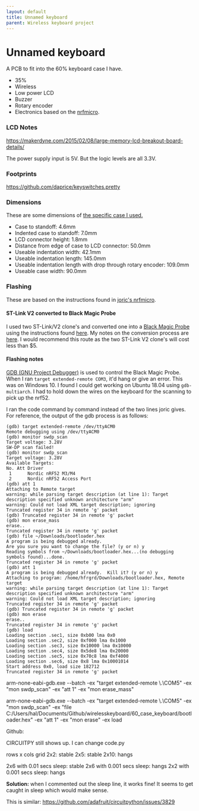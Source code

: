 ```yaml
---
layout: default
title: Unnamed keyboard
parent: Wireless keyboard project
---
```



# Unnamed keyboard
A PCB to fit into the 60% keyboard case I have.
- 35%
- Wireless
- Low power LCD
- Buzzer
- Rotary encoder
- Electronics based on the [nrfmicro](https://github.com/joric/nrfmicro/).

### LCD Notes
https://makerdyne.com/2015/02/08/large-memory-lcd-breakout-board-details/

The power supply input is 5V. 
But the logic levels are all 3.3V.

### Footprints
https://github.com/daprice/keyswitches.pretty

### Dimensions
These are some dimensions of [the specific case I used.](https://www.aliexpress.com/item/32921993410.html?pid=808_0000_0101&spm=a2g0n.search-amp.list.32921993410&aff_trace_key=2b17650114d94b82bf89c85dab72a30e-1550938224177-03600-UneMJZVf&aff_platform=msite&m_page_id=6878amp-RE3tNnzZA5LCyChfdei61Q1552019685186)


- Case to standoff: 4.6mm
- Indented case to standoff: 7.0mm
- LCD connector height: 1.8mm
- Distance from edge of case to LCD connector: 50.0mm
- Useable indentation width: 42.1mm
- Useable indentation length: 145.0mm
- Useable indentation length with drop through rotary encoder: 109.0mm
- Useable case width: 90.0mm

### Flashing
These are based on the instructions found in [joric's nrfmicro](https://github.com/joric/nrfmicro/wiki/Bootloader).

#### ST-Link V2 converted to Black Magic Probe
I used two ST-Link/V2 clone's and converted one into a [Black Magic Probe](https://github.com/blacksphere/blackmagic) using the instructions found [here](https://web.archive.org/web/20210121183153/http://blog.linuxbits.io/2016/02/15/cheap-chinese-st-link-v-2-programmer-converted-to-black-magic-probe-debugger/).
My notes on the conversion process are [here](https://github.com/HalFrgrd/halfrgrd.github.io/blob/master/black_magic_probe_windows_mingw64.md).
I would recommend this route as the two ST-Link V2 clone's will cost less than $5.

#### Flashing notes
[GDB (GNU Project Debugger)](https://www.gnu.org/software/gdb/) is used to control the Black Magic Probe.
When I ran `target extended-remote COM3`, it'd hang or give an error. 
This was on Windows 10.
I found I could get working on Ubuntu 18.04 using `gdb-multiarch`.
I had to hold down the wires on the keyboard for the scanning to pick up the nrf52.

I ran the code command by command instead of the two lines joric gives.
For reference, the output of the gdb process is as follows:
```
(gdb) target extended-remote /dev/ttyACM0
Remote debugging using /dev/ttyACM0
(gdb) monitor swdp_scan
Target voltage: 3.28V
SW-DP scan failed!
(gdb) monitor swdp_scan
Target voltage: 3.28V
Available Targets:
No. Att Driver
 1      Nordic nRF52 M3/M4
 2      Nordic nRF52 Access Port
(gdb) att 1
Attaching to Remote target
warning: while parsing target description (at line 1): Target description specified unknown architecture "arm"
warning: Could not load XML target description; ignoring
Truncated register 34 in remote 'g' packet
(gdb) Truncated register 34 in remote 'g' packet
(gdb) mon erase_mass
erase..
Truncated register 34 in remote 'g' packet
(gdb) file ~/Downloads/bootloader.hex
A program is being debugged already.
Are you sure you want to change the file? (y or n) y
Reading symbols from ~/Downloads/bootloader.hex...(no debugging symbols found)...done.
Truncated register 34 in remote 'g' packet
(gdb) att 1
A program is being debugged already.  Kill it? (y or n) y
Attaching to program: /home/hfrgrd/Downloads/bootloader.hex, Remote target
warning: while parsing target description (at line 1): Target description specified unknown architecture "arm"
warning: Could not load XML target description; ignoring
Truncated register 34 in remote 'g' packet
(gdb) Truncated register 34 in remote 'g' packet
(gdb) mon erase
erase..
Truncated register 34 in remote 'g' packet
(gdb) load
Loading section .sec1, size 0xb00 lma 0x0
Loading section .sec2, size 0xf000 lma 0x1000
Loading section .sec3, size 0x10000 lma 0x10000
Loading section .sec4, size 0x5de8 lma 0x20000
Loading section .sec5, size 0x70c8 lma 0xf4000
Loading section .sec6, size 0x8 lma 0x10001014
Start address 0x0, load size 182712
Truncated register 34 in remote 'g' packet
```


arm-none-eabi-gdb.exe --batch -ex "target extended-remote \\.\COM5" -ex "mon swdp_scan" -ex "att 1" -ex "mon erase_mass"

arm-none-eabi-gdb.exe --batch -ex "target extended-remote \\.\COM5" -ex "mon swdp_scan" -ex "file C:/Users/hal/Documents/Github/wirelesskeyboard/60_case_keyboard/bootloader.hex" -ex "att 1" -ex "mon erase" -ex load

Github:

CIRCUITPY still shows up. I can change code.py 

rows x cols grid
2x2: stable
2x5: stable
2x10: hangs

2x6 with 0.01 secs sleep: stable
2x6 with 0.001 secs sleep: hangs
2x2 with 0.001 secs sleep: hangs

**Solution:** when I commented out the sleep line, it works fine!
It seems to get caught in sleep which would make sense.

This is similar: https://github.com/adafruit/circuitpython/issues/3829
